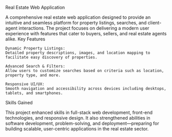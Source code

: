 Real Estate Web Application

A comprehensive real estate web application designed to provide an intuitive and seamless platform for property listings, searches, and client-agent interactions. The project focuses on delivering a modern user experience with features that cater to buyers, sellers, and real estate agents alike.
Key Features

    Dynamic Property Listings:
    Detailed property descriptions, images, and location mapping to facilitate easy discovery of properties.

    Advanced Search & Filters:
    Allow users to customize searches based on criteria such as location, property type, and more.

    Responsive UI/UX:
    Smooth navigation and accessibility across devices including desktops, tablets, and smartphones.

Skills Gained

This project enhanced skills in full-stack web development, front-end technologies, and responsive design. It also strengthened abilities in software development, problem-solving, and deployment—preparing for building scalable, user-centric applications in the real estate sector.

